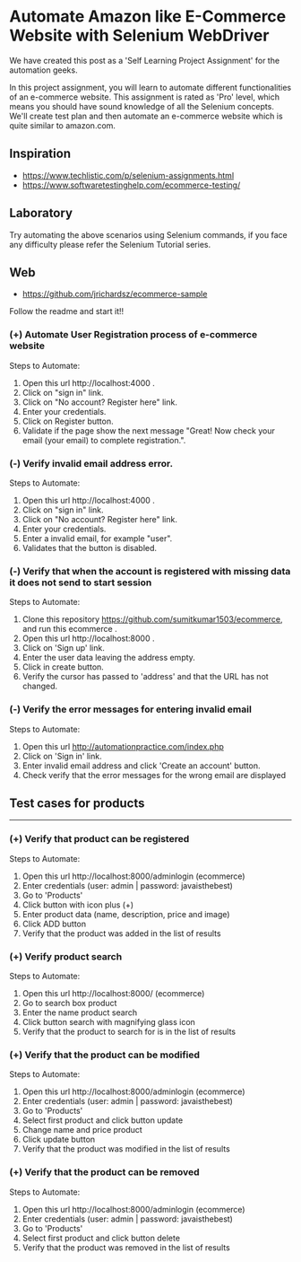 # Automate Amazon like E-Commerce Website with Selenium WebDriver

We have created this post as a 'Self Learning Project Assignment' for the automation geeks.

In this project assignment, you will learn to automate different functionalities of an e-commerce website. This assignment is rated as 'Pro' level, which means you should have sound knowledge of all the Selenium concepts. We'll create test plan and then automate an e-commerce website which is quite similar to amazon.com.

## Inspiration

- https://www.techlistic.com/p/selenium-assignments.html
- https://www.softwaretestinghelp.com/ecommerce-testing/

## Laboratory

Try automating the above scenarios using Selenium commands, if you face any difficulty please refer the Selenium Tutorial series.

## Web

- https://github.com/jrichardsz/ecommerce-sample

Follow the readme and start it!!

### (+) Automate User Registration process of e-commerce website

Steps to Automate:

1. Open this url http://localhost:4000 .
2. Click on "sign in" link.
3. Click on "No account? Register here" link.
4. Enter your credentials.
5. Click on Register button.
6. Validate if the page show the next message "Great! Now check your email (your email) to complete registration.".

### (-) Verify invalid email address error.

Steps to Automate:

1. Open this url http://localhost:4000 .
2. Click on "sign in" link.
3. Click on "No account? Register here" link.
4. Enter your credentials.
5. Enter a invalid email, for example "user".
6. Validates that the button is disabled.

### (-) Verify that when the account is registered with missing data it does not send to start session

Steps to Automate:

1. Clone this repository https://github.com/sumitkumar1503/ecommerce, and run this ecommerce .
2. Open this url http://localhost:8000 .
3. Click on 'Sign up' link.
4. Enter the user data leaving the address empty.
5. Click in create button.
6. Verify the cursor has passed to 'address' and that the URL has not changed.

### (-) Verify the error messages for entering invalid email

Steps to Automate:

1. Open this url http://automationpractice.com/index.php
2. Click on 'Sign in' link.
3. Enter invalid email address and click 'Create an account' button.
4. Check verify that the error messages for the wrong email are displayed


## Test cases for products
---
### (+) Verify that product can be registered

Steps to Automate:

1. Open this url http://localhost:8000/adminlogin (ecommerce)
2. Enter credentials (user: admin | password: javaisthebest)
3. Go to 'Products'
4. Click button with icon plus (+)
5. Enter product data (name, description, price and image)
6. Click ADD button
7. Verify that the product was added in the list of results

### (+) Verify product search

Steps to Automate:

1. Open this url http://localhost:8000/ (ecommerce)
2. Go to search box product
3. Enter the name product search
4. Click button search with magnifying glass icon
5. Verify that the product to search for is in the list of results

### (+) Verify that the product can be modified

Steps to Automate:

1. Open this url http://localhost:8000/adminlogin (ecommerce)
2. Enter credentials (user: admin | password: javaisthebest)
3. Go to 'Products'
4. Select first product and click button update
5. Change name and price product
6. Click update button
7. Verify that the product was modified in the list of results

### (+) Verify that the product can be removed

Steps to Automate:

1. Open this url http://localhost:8000/adminlogin (ecommerce)
2. Enter credentials (user: admin | password: javaisthebest)
3. Go to 'Products'
4. Select first product and click button delete
5. Verify that the product was removed in the list of results
